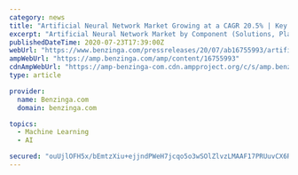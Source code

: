 ```yaml
---
category: news
title: "Artificial Neural Network Market Growing at a CAGR 20.5% | Key Player Google, IBM, Microsoft, Oracle, Intel"
excerpt: "Artificial Neural Network Market by Component (Solutions, Platform/API and Services), Application (Image Recognition, Signal Recognition, and Data Mining), Deployment Mode, Organization Size ..."
publishedDateTime: 2020-07-23T17:39:00Z
webUrl: "https://www.benzinga.com/pressreleases/20/07/ab16755993/artificial-neural-network-market-growing-at-a-cagr-20-5-key-player-google-ibm-microsoft-oracle-in"
ampWebUrl: "https://amp.benzinga.com/amp/content/16755993"
cdnAmpWebUrl: "https://amp-benzinga-com.cdn.ampproject.org/c/s/amp.benzinga.com/amp/content/16755993"
type: article

provider:
  name: Benzinga.com
  domain: benzinga.com

topics:
  - Machine Learning
  - AI

secured: "ouUjlOFH5x/bEmtzXiu+ejjndPWeH7jcqo5o3wSOlZlvzLMAAF17PRUuvCX6RcHkJJMyHI/PtGWGF29AsKDvyE0ySk4Q0WE2mGwoJF2gkJu+nt261C/CZf/O8Yk12GydehfJTKXiMmjNy1ka8af3EgTIu4C20Ai/3FU+i0wdJHoawednE+8gfw533+3vQ6LluDBfYHi0GBQB4zddIRNSNTjM0CUvLQCqzGi9ZRyfGFz4pXQ3rsLTzj1q2wa102IwZDf9EB/doUze9H3tjCRLG18BlC+ZW8MPLv1TdSs33xkOPCh6UE+yeTs3u1Qam0fGIWEEVcS+49J4RokRyi/l3Q==;YlPp0tnsFKsvKqDCvXsQTA=="
---
```


